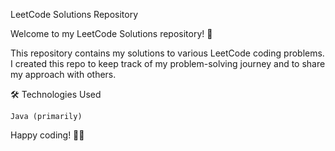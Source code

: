 LeetCode Solutions Repository

Welcome to my LeetCode Solutions repository! 🎯

This repository contains my solutions to various LeetCode coding problems. I created this repo to keep track of my problem-solving journey and to share my approach with others.

🛠️ Technologies Used

    Java (primarily)

  Happy coding! 🧑‍💻
